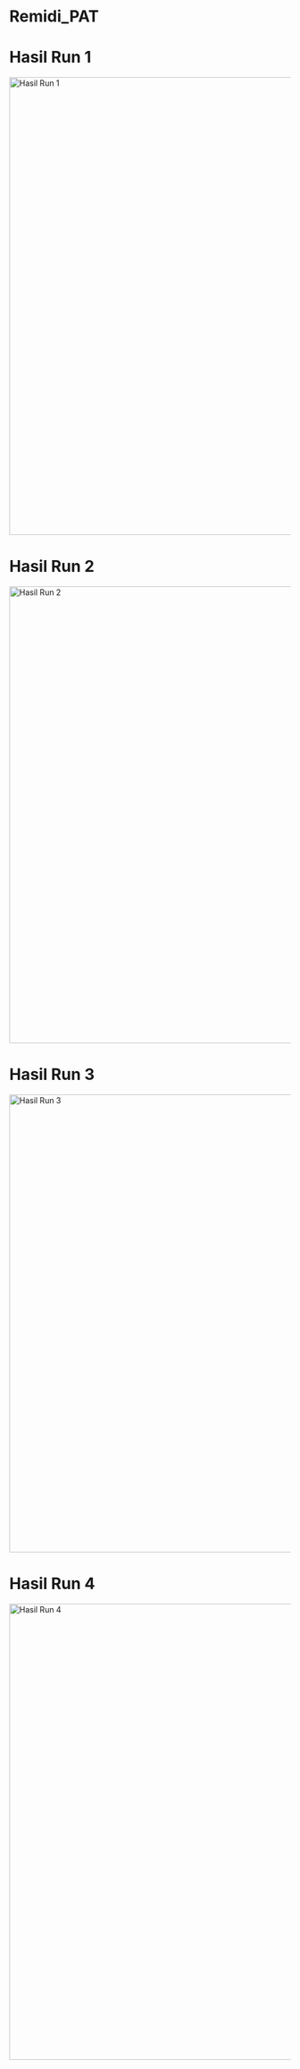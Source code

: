 # Remidi_PAT

# Hasil Run 1
<img width="820" alt="Hasil Run 1" src="https://user-images.githubusercontent.com/68727623/120088427-9b13ab00-c11a-11eb-8bd4-9b595e027e3c.png">

# Hasil Run 2
<img width="818" alt="Hasil Run 2" src="https://user-images.githubusercontent.com/68727623/120088431-9f3fc880-c11a-11eb-9e77-3cd0973f5cea.png">

# Hasil Run 3
<img width="820" alt="Hasil Run 3" src="https://user-images.githubusercontent.com/68727623/120088432-a36be600-c11a-11eb-8ecf-821a29b515d6.png">

# Hasil Run 4
<img width="817" alt="Hasil Run 4" src="https://user-images.githubusercontent.com/68727623/120088436-a9fa5d80-c11a-11eb-817e-b24557ceb449.png">

